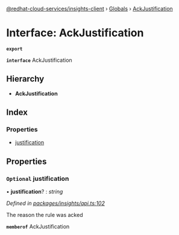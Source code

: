 [@redhat-cloud-services/insights-client](../README.md) › [Globals](../globals.md) › [AckJustification](ackjustification.md)

# Interface: AckJustification

**`export`** 

**`interface`** AckJustification

## Hierarchy

* **AckJustification**

## Index

### Properties

* [justification](ackjustification.md#optional-justification)

## Properties

### `Optional` justification

• **justification**? : *string*

*Defined in [packages/insights/api.ts:102](https://github.com/RedHatInsights/javascript-clients/blob/master/packages/insights/api.ts#L102)*

The reason the rule was acked

**`memberof`** AckJustification
